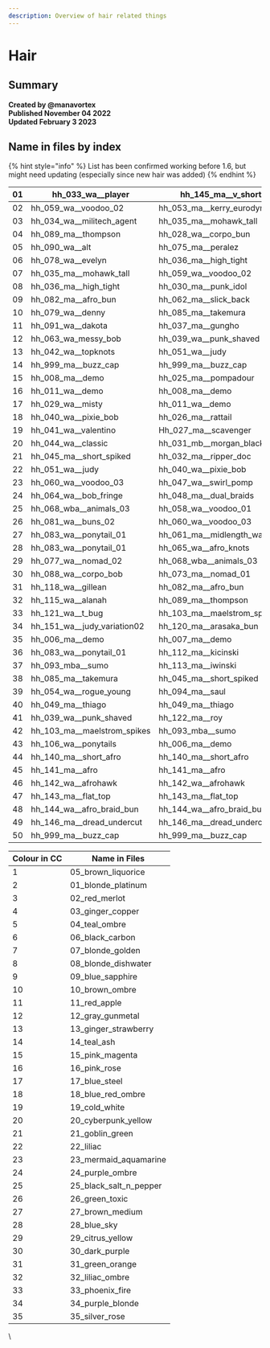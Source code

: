 ```yaml
---
description: Overview of hair related things
---
```


# Hair

## Summary <a href="#summary" id="summary"></a>

**Created by @manavortex**\
**Published November 04 2022**\
**Updated February 3 2023**

## Name in files by index

{% hint style="info" %}
List has been confirmed working before 1.6, but might need updating (especially since new hair was added)
{% endhint %}

| 01 | hh\_033\_wa\_\_player            | hh\_145\_ma\_\_v\_short          |
| -- | -------------------------------- | -------------------------------- |
| 02 | hh\_059\_wa\_\_voodoo\_02        | hh\_053\_ma\_\_kerry\_eurodyne   |
| 03 | hh\_034\_wa\_\_militech\_agent   | hh\_035\_ma\_\_mohawk\_tall      |
| 04 | hh\_089\_ma\_\_thompson          | hh\_028\_wa\_\_corpo\_bun        |
| 05 | hh\_090\_wa\_\_alt               | hh\_075\_ma\_\_peralez           |
| 06 | hh\_078\_wa\_\_evelyn            | hh\_036\_ma\_\_high\_tight       |
| 07 | hh\_035\_ma\_\_mohawk\_tall      | hh\_059\_wa\_\_voodoo\_02        |
| 08 | hh\_036\_ma\_\_high\_tight       | hh\_030\_ma\_\_punk\_idol        |
| 09 | hh\_082\_ma\_\_afro\_bun         | hh\_062\_ma\_\_slick\_back       |
| 10 | hh\_079\_wa\_\_denny             | hh\_085\_ma\_\_takemura          |
| 11 | hh\_091\_wa\_\_dakota            | hh\_037\_ma\_\_gungho            |
| 12 | hh\_063\_wa\_messy\_bob          | hh\_039\_wa\_\_punk\_shaved      |
| 13 | hh\_042\_wa\_\_topknots          | hh\_051\_wa\_\_judy              |
| 14 | hh\_999\_ma\_\_buzz\_cap         | hh\_999\_ma\_\_buzz\_cap         |
| 15 | hh\_008\_ma\_\_demo              | hh\_025\_ma\_\_pompadour         |
| 16 | hh\_011\_wa\_\_demo              | hh\_008\_ma\_\_demo              |
| 17 | hh\_029\_wa\_\_misty             | hh\_011\_wa\_\_demo              |
| 18 | hh\_040\_wa\_\_pixie\_bob        | hh\_026\_ma\_\_rattail           |
| 19 | hh\_041\_wa\_\_valentino         | Hh\_027\_ma\_\_scavenger         |
| 20 | hh\_044\_wa\_\_classic           | hh\_031\_mb\_\_morgan\_blackhand |
| 21 | hh\_045\_ma\_\_short\_spiked     | hh\_032\_ma\_\_ripper\_doc       |
| 22 | hh\_051\_wa\_\_judy              | hh\_040\_wa\_\_pixie\_bob        |
| 23 | hh\_060\_wa\_\_voodoo\_03        | hh\_047\_wa\_\_swirl\_pomp       |
| 24 | hh\_064\_wa\_\_bob\_fringe       | hh\_048\_ma\_\_dual\_braids      |
| 25 | hh\_068\_wba\_\_animals\_03      | hh\_058\_wa\_\_voodoo\_01        |
| 26 | hh\_081\_wa\_\_buns\_02          | hh\_060\_wa\_\_voodoo\_03        |
| 27 | hh\_083\_wa\_\_ponytail\_01      | hh\_061\_ma\_\_midlength\_wavy   |
| 28 | hh\_083\_wa\_\_ponytail\_01      | hh\_065\_wa\_\_afro\_knots       |
| 29 | hh\_077\_wa\_\_nomad\_02         | hh\_068\_wba\_\_animals\_03      |
| 30 | hh\_088\_wa\_\_corpo\_bob        | hh\_073\_ma\_\_nomad\_01         |
| 31 | hh\_118\_wa\_\_gillean           | hh\_082\_ma\_\_afro\_bun         |
| 32 | hh\_115\_wa\_\_alanah            | hh\_089\_ma\_\_thompson          |
| 33 | hh\_121\_wa\_\_t\_bug            | hh\_103\_ma\_\_maelstrom\_spikes |
| 34 | hh\_151\_wa\_\_judy\_variation02 | hh\_120\_ma\_\_arasaka\_bun      |
| 35 | hh\_006\_ma\_\_demo              | hh\_007\_ma\_\_demo              |
| 36 | hh\_083\_wa\_\_ponytail\_01      | hh\_112\_ma\_\_kicinski          |
| 37 | hh\_093\_mba\_\_sumo             | hh\_113\_ma\_\_iwinski           |
| 38 | hh\_085\_ma\_\_takemura          | hh\_045\_ma\_\_short\_spiked     |
| 39 | hh\_054\_wa\_\_rogue\_young      | hh\_094\_ma\_\_saul              |
| 40 | hh\_049\_ma\_\_thiago            | hh\_049\_ma\_\_thiago            |
| 41 | hh\_039\_wa\_\_punk\_shaved      | hh\_122\_ma\_\_roy               |
| 42 | hh\_103\_ma\_\_maelstrom\_spikes | hh\_093\_mba\_\_sumo             |
| 43 | hh\_106\_wa\_\_ponytails         | hh\_006\_ma\_\_demo              |
| 44 | hh\_140\_ma\_\_short\_afro       | hh\_140\_ma\_\_short\_afro       |
| 45 | hh\_141\_ma\_\_afro              | hh\_141\_ma\_\_afro              |
| 46 | hh\_142\_wa\_\_afrohawk          | hh\_142\_wa\_\_afrohawk          |
| 47 | hh\_143\_ma\_\_flat\_top         | hh\_143\_ma\_\_flat\_top         |
| 48 | hh\_144\_wa\_\_afro\_braid\_bun  | hh\_144\_wa\_\_afro\_braid\_bun  |
| 49 | hh\_146\_ma\_\_dread\_undercut   | hh\_146\_ma\_\_dread\_undercut   |
| 50 | hh\_999\_ma\_\_buzz\_cap         | hh\_999\_ma\_\_buzz\_cap         |

| Colour in CC | Name in Files              |
| ------------ | -------------------------- |
| 1            | 05\_brown\_liquorice       |
| 2            | 01\_blonde\_platinum       |
| 3            | 02\_red\_merlot            |
| 4            | 03\_ginger\_copper         |
| 5            | 04\_teal\_ombre            |
| 6            | 06\_black\_carbon          |
| 7            | 07\_blonde\_golden         |
| 8            | 08\_blonde\_dishwater      |
| 9            | 09\_blue\_sapphire         |
| 10           | 10\_brown\_ombre           |
| 11           | 11\_red\_apple             |
| 12           | 12\_gray\_gunmetal         |
| 13           | 13\_ginger\_strawberry     |
| 14           | 14\_teal\_ash              |
| 15           | 15\_pink\_magenta          |
| 16           | 16\_pink\_rose             |
| 17           | 17\_blue\_steel            |
| 18           | 18\_blue\_red\_ombre       |
| 19           | 19\_cold\_white            |
| 20           | 20\_cyberpunk\_yellow      |
| 21           | 21\_goblin\_green          |
| 22           | 22\_liliac                 |
| 23           | 23\_mermaid\_aquamarine    |
| 24           | 24\_purple\_ombre          |
| 25           | 25\_black\_salt\_n\_pepper |
| 26           | 26\_green\_toxic           |
| 27           | 27\_brown\_medium          |
| 28           | 28\_blue\_sky              |
| 29           | 29\_citrus\_yellow         |
| 30           | 30\_dark\_purple           |
| 31           | 31\_green\_orange          |
| 32           | 32\_liliac\_ombre          |
| 33           | 33\_phoenix\_fire          |
| 34           | 34\_purple\_blonde         |
| 35           | 35\_silver\_rose           |



\
